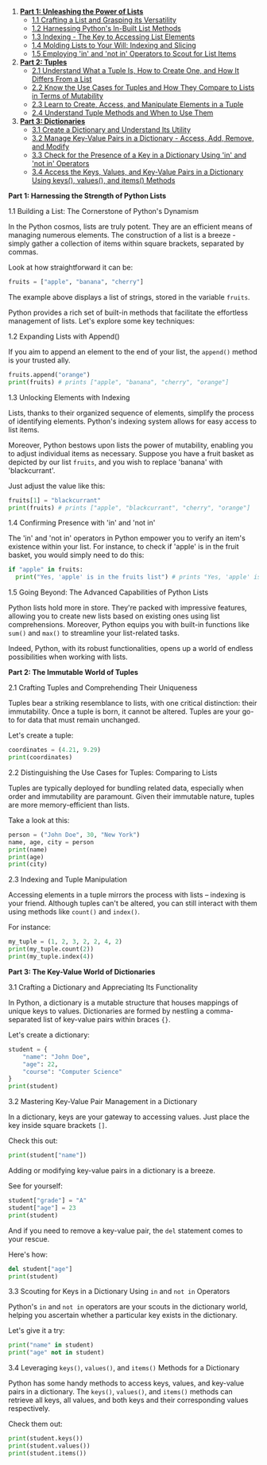 1.  **[Part 1: Unleashing the Power of Lists](#part-1-unleashing-the-power-of-lists)**
    -   [1.1 Crafting a List and Grasping its Versatility](#1-1-crafting-a-list-and-grasping-its-versatility)
    -   [1.2 Harnessing Python's In-Built List Methods](#1-2-harnessing-pythons-in-built-list-methods)
    -   [1.3 Indexing - The Key to Accessing List Elements](#1-3-indexing-the-key-to-accessing-list-elements)
    -   [1.4 Molding Lists to Your Will: Indexing and Slicing](#1-4-molding-lists-to-your-will-indexing-and-slicing)
    -   [1.5 Employing 'in' and 'not in' Operators to Scout for List Items](#1-5-employing-in-and-not-in-operators-to-scout-for-list-items)
2.  **[Part 2: Tuples](#part-2-tuples)**
    -   [2.1 Understand What a Tuple Is, How to Create One, and How It Differs From a List](#2-1-understand-what-a-tuple-is-how-to-create-one-and-how-it-differs-from-a-list)
    -   [2.2 Know the Use Cases for Tuples and How They Compare to Lists in Terms of Mutability](#2-2-know-the-use-cases-for-tuples-and-how-they-compare-to-lists-in-terms-of-mutability)
    -   [2.3 Learn to Create, Access, and Manipulate Elements in a Tuple](#2-3-learn-to-create-access-and-manipulate-elements-in-a-tuple)
    -   [2.4 Understand Tuple Methods and When to Use Them](#2-4-understand-tuple-methods-and-when-to-use-them)
3.  **[Part 3: Dictionaries](#part-3-dictionaries)**
    -   [3.1 Create a Dictionary and Understand Its Utility](#3-1-create-a-dictionary-and-understand-its-utility)
    -   [3.2 Manage Key-Value Pairs in a Dictionary - Access, Add, Remove, and Modify](#3-2-manage-key-value-pairs-in-a-dictionary-access-add-remove-and-modify)
    -   [3.3 Check for the Presence of a Key in a Dictionary Using 'in' and 'not in' Operators](#3-3-check-for-the-presence-of-a-key-in-a-dictionary-using-in-and-not-in-operators)
    -   [3.4 Access the Keys, Values, and Key-Value Pairs in a Dictionary Using keys(), values(), and items() Methods](#3-4-access-the-keys-values-and-key-value-pairs-in-a-dictionary-using-keys-values-and-items-methods)


**Part 1: Harnessing the Strength of Python Lists**

1.1 Building a List: The Cornerstone of Python's Dynamism

In the Python cosmos, lists are truly potent. They are an efficient means of managing numerous elements. The construction of a list is a breeze - simply gather a collection of items within square brackets, separated by commas.

Look at how straightforward it can be:

```python
fruits = ["apple", "banana", "cherry"]
```

The example above displays a list of strings, stored in the variable `fruits`.

Python provides a rich set of built-in methods that facilitate the effortless management of lists. Let's explore some key techniques:

1.2 Expanding Lists with Append()

If you aim to append an element to the end of your list, the `append()` method is your trusted ally.

```python
fruits.append("orange")
print(fruits) # prints ["apple", "banana", "cherry", "orange"]
```

1.3 Unlocking Elements with Indexing

Lists, thanks to their organized sequence of elements, simplify the process of identifying elements. Python's indexing system allows for easy access to list items.

Moreover, Python bestows upon lists the power of mutability, enabling you to adjust individual items as necessary. Suppose you have a fruit basket as depicted by our list `fruits`, and you wish to replace 'banana' with 'blackcurrant'.

Just adjust the value like this:

```python
fruits[1] = "blackcurrant"
print(fruits) # prints ["apple", "blackcurrant", "cherry", "orange"]
```

1.4 Confirming Presence with 'in' and 'not in'

The 'in' and 'not in' operators in Python empower you to verify an item's existence within your list. For instance, to check if 'apple' is in the fruit basket, you would simply need to do this:

```python
if "apple" in fruits:
  print("Yes, 'apple' is in the fruits list") # prints "Yes, 'apple' is in the fruits list"
```

1.5 Going Beyond: The Advanced Capabilities of Python Lists

Python lists hold more in store. They're packed with impressive features, allowing you to create new lists based on existing ones using list comprehensions. Moreover, Python equips you with built-in functions like `sum()` and `max()` to streamline your list-related tasks.

Indeed, Python, with its robust functionalities, opens up a world of endless possibilities when working with lists.

**Part 2: The Immutable World of Tuples**

2.1 Crafting Tuples and Comprehending Their Uniqueness

Tuples bear a striking resemblance to lists, with one critical distinction: their immutability. Once a tuple is born, it cannot be altered. Tuples are your go-to for data that must remain unchanged.

Let's create a tuple:

```python
coordinates = (4.21, 9.29)
print(coordinates)
```

2.2 Distinguishing the Use Cases for Tuples: Comparing to Lists

Tuples are typically deployed for bundling related data, especially when order and immutability are paramount. Given their immutable nature, tuples are more memory-efficient than lists. 

Take a look at this:

```python
person = ("John Doe", 30, "New York")
name, age, city = person
print(name)
print(age)
print(city)
```

2.3 Indexing and Tuple Manipulation

Accessing elements in a tuple mirrors the process with lists – indexing is your friend. Although tuples can't be altered, you can still interact with them using methods like `count()` and `index()`.

For instance:

```python
my_tuple = (1, 2, 3, 2, 2, 4, 2)
print(my_tuple.count(2))
print(my_tuple.index(4))
```


**Part 3: The Key-Value World of Dictionaries**

3.1 Crafting a Dictionary and Appreciating Its Functionality

In Python, a dictionary is a mutable structure that houses mappings of unique keys to values. Dictionaries are formed by nestling a comma-separated list of key-value pairs within braces `{}`.

Let's create a dictionary:

```python
student = {
    "name": "John Doe",
    "age": 22,
    "course": "Computer Science"
}
print(student)
```

3.2 Mastering Key-Value Pair Management in a Dictionary

In a dictionary, keys are your gateway to accessing values. Just place the key inside square brackets `[]`. 

Check this out:

```python
print(student["name"])
```

Adding or modifying key-value pairs in a dictionary is a breeze. 

See for yourself:

```python
student["grade"] = "A"
student["age"] = 23
print(student)
```

And if you need to remove a key-value pair, the `del` statement comes to your rescue.

Here's how:

```python
del student["age"]
print(student)
```

3.3 Scouting for Keys in a Dictionary Using `in` and `not in` Operators

Python's `in` and `not in` operators are your scouts in the dictionary world, helping you ascertain whether a particular key exists in the dictionary.

Let's give it a try:

```python
print("name" in student)
print("age" not in student)
```

3.4 Leveraging `keys()`, `values()`, and `items()` Methods for a Dictionary

Python has some handy methods to access keys, values, and key-value pairs in a dictionary. The `keys()`, `values()`, and `items()` methods can retrieve all keys, all values, and both keys and their corresponding values respectively.

Check them out:

```python
print(student.keys())
print(student.values())
print(student.items())
```

